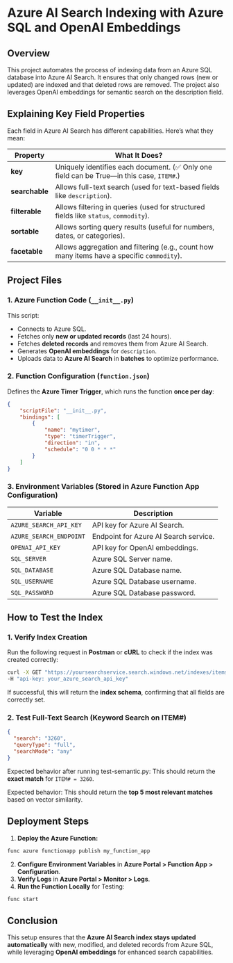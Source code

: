# Azure AI Search Indexing with Azure SQL and OpenAI Embeddings

## Overview
This project automates the process of indexing data from an Azure SQL database into Azure AI Search. It ensures that only changed rows (new or updated) are indexed and that deleted rows are removed. The project also leverages OpenAI embeddings for semantic search on the description field.

## Explaining Key Field Properties
Each field in Azure AI Search has different capabilities. Here’s what they mean:

| Property      | What It Does? |
|--------------|--------------|
| **key**      | Uniquely identifies each document. (✅ Only one field can be True—in this case, `ITEM#`.) |
| **searchable** | Allows full-text search (used for text-based fields like `description`). |
| **filterable** | Allows filtering in queries (used for structured fields like `status`, `commodity`). |
| **sortable** | Allows sorting query results (useful for numbers, dates, or categories). |
| **facetable** | Allows aggregation and filtering (e.g., count how many items have a specific `commodity`). |

## Project Files

### **1. Azure Function Code (`__init__.py`)**
This script:
- Connects to Azure SQL.
- Fetches only **new or updated records** (last 24 hours).
- Fetches **deleted records** and removes them from Azure AI Search.
- Generates **OpenAI embeddings** for `description`.
- Uploads data to **Azure AI Search** in **batches** to optimize performance.

### **2. Function Configuration (`function.json`)**
Defines the **Azure Timer Trigger**, which runs the function **once per day**:
```json
{
    "scriptFile": "__init__.py",
    "bindings": [
        {
            "name": "mytimer",
            "type": "timerTrigger",
            "direction": "in",
            "schedule": "0 0 * * *"
        }
    ]
}
```

### **3. Environment Variables (Stored in Azure Function App Configuration)**
| Variable | Description |
|----------|-------------|
| `AZURE_SEARCH_API_KEY` | API key for Azure AI Search. |
| `AZURE_SEARCH_ENDPOINT` | Endpoint for Azure AI Search service. |
| `OPENAI_API_KEY` | API key for OpenAI embeddings. |
| `SQL_SERVER` | Azure SQL Server name. |
| `SQL_DATABASE` | Azure SQL Database name. |
| `SQL_USERNAME` | Azure SQL Database username. |
| `SQL_PASSWORD` | Azure SQL Database password. |

## How to Test the Index

### **1. Verify Index Creation**
Run the following request in **Postman** or **cURL** to check if the index was created correctly:
```bash
curl -X GET "https://yoursearchservice.search.windows.net/indexes/items-index?api-version=2023-07-01" \
-H "api-key: your_azure_search_api_key"
```
If successful, this will return the **index schema**, confirming that all fields are correctly set.

### **2. Test Full-Text Search (Keyword Search on ITEM#)**
```json
{
  "search": "3260",
  "queryType": "full",
  "searchMode": "any"
}
```
Expected behavior after running test-semantic.py: This should return the **exact match** for `ITEM# = 3260`.


Expected behavior: This should return the **top 5 most relevant matches** based on vector similarity.

## Deployment Steps
1. **Deploy the Azure Function:**
```bash
func azure functionapp publish my_function_app
```
2. **Configure Environment Variables** in **Azure Portal > Function App > Configuration**.
3. **Verify Logs** in **Azure Portal > Monitor > Logs**.
4. **Run the Function Locally** for Testing:
```bash
func start
```

## Conclusion
This setup ensures that the **Azure AI Search index stays updated automatically** with new, modified, and deleted records from Azure SQL, while leveraging **OpenAI embeddings** for enhanced search capabilities.

